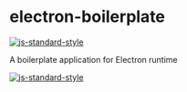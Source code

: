 # electron-boilerplate

[![js-standard-style](https://img.shields.io/badge/code%20style-standard-brightgreen.svg)](http://standardjs.com/)

 A boilerplate application for Electron runtime

[![js-standard-style](https://cdn.rawgit.com/feross/standard/master/badge.svg)](https://github.com/feross/standard)
